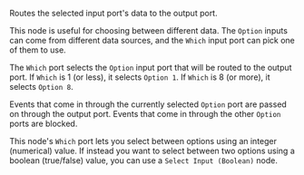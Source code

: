 Routes the selected input port's data to the output port.

This node is useful for choosing between different data. The `Option` inputs can come from different data sources, and the `Which` input port can pick one of them to use.

The `Which` port selects the `Option` input port that will be routed to the output port. If `Which` is 1 (or less), it selects `Option 1`. If `Which` is 8 (or more), it selects `Option 8`.

Events that come in through the currently selected `Option` port are passed on through the output port. Events that come in through the other `Option` ports are blocked.

This node's `Which` port lets you select between options using an integer (numerical) value. If instead you want to select between two options using a boolean (true/false) value, you can use a `Select Input (Boolean)` node.
